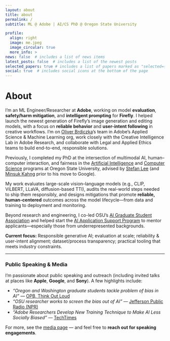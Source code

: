 ```yaml
---
layout: about
title: about
permalink: /
subtitle: ML @ Adobe | AI/CS PhD @ Oregon State University

profile:
  align: right
  image: me.jpeg
  image_circular: true
  more_info: >
news: false  # includes a list of news items
latest_posts: false  # includes a list of the newest posts
selected_papers: true # includes a list of papers marked as "selected={true}"
social: true  # includes social icons at the bottom of the page
---
```


# About

I’m an ML Engineer/Researcher at **Adobe**, working on model **evaluation**, **safety/harm mitigation**, and **intelligent prompting** for **Firefly**. I helped launch the newest generation of Firefly’s image generation and editing models, with a focus on **reliable behavior** and **user-intent following** in creative workflows. I’m on [Oliver Brdiczka](https://www.cc.gatech.edu/people/oliver-brdiczka)’s team in Adobe’s Applied Science & Machine Learning org, work closely with the Creative Intelligence Lab in Adobe Research, and collaborate with Legal and Applied Ethics teams to build end-to-end, responsible solutions.

Previously, I completed my PhD at the intersection of multimodal AI, human–computer interaction, and fairness in the [Artificial Intelligence](https://eecs.oregonstate.edu/ai-degree-program) and [Computer Science](https://eecs.oregonstate.edu/academics/graduate/cs) programs at Oregon State University, advised by [Stefan Lee](https://web.engr.oregonstate.edu/~leestef/) (and [Minsuk Kahng](https://minsuk.com/) prior to his move to Google).

My work evaluates large-scale vision–language models (e.g., CLIP, ViLBERT, LLaVA, diffusion-based TTI), audits the real-world steps needed to ship them responsibly, and designs mitigations that promote **reliable, human-centered** outcomes across the model lifecycle—from data and training to deployment and monitoring.

Beyond research and engineering, I co-led OSU’s [AI Graduate Student Association](https://www.aigsa.club/) and helped start the [AI Application Support Program](https://www.aigsa.club/aiasp/) to mentor applicants—especially those from underrepresented backgrounds.

**Current focus:** Responsible generative AI; evaluation at scale; reliability & user-intent alignment; dataset/process transparency; practical tooling that meets industry constraints.

---

### Public Speaking & Media

I’m passionate about public speaking and outreach (including invited talks at places like **Apple**, **Google**, and **Sony**). A few highlights include:

- *“Oregon and Washington graduate students tackle problem of bias in AI”* — [OPB, Think Out Loud](https://www.opb.org/article/2024/07/19/think-out-loud-oregon-washington-graduate-students-tackle-problem-bias-ai/)
- *“OSU researcher works to screen the bias out of AI”* — [Jefferson Public Radio (NPR)](https://www.ijpr.org/show/the-jefferson-exchange/2024-07-12/mon-9-am-osu-researcher-works-to-screen-the-bias-out-of-ai)
- *“Adobe Researchers Develop New Training Technique to Make AI Less Socially Biased”* — [TechTimes](https://www.techtimes.com/articles/306065/20240626/adobe-researchers-develop-new-training-technique-make-ai-less-socially.htm)

For more, see the [media page](/media) — and feel free to **reach out for speaking engagements**.
